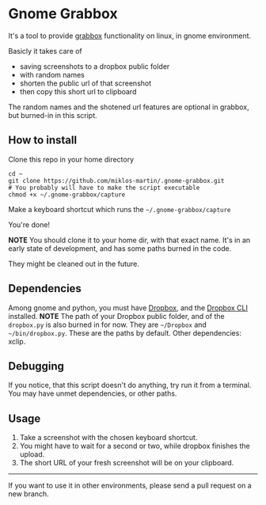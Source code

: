 # Gnome Grabbox

It's a tool to provide [grabbox](http://grabbox.devsoft.no/) functionality on linux, in gnome environment.

Basicly it takes care of 

* saving screenshots to a dropbox public folder
* with random names
* shorten the public url of that screenshot
* then copy this short url to clipboard

The random names and the shotened url features are optional in grabbox, but burned-in in this script.

## How to install

Clone this repo in your home directory

```shell
cd ~
git clone https://github.com/miklos-martin/.gnome-grabbox.git
# You probably will have to make the script executable
chmod +x ~/.gnome-grabbox/capture
```
Make a keyboard shortcut which runs the `~/.gnome-grabbox/capture`

You're done!

**NOTE** You should clone it to your home dir, with that exact name.
It's in an early state of development, and has some paths burned in the code.

They might be cleaned out in the future.

## Dependencies

Among gnome and python, you must have [Dropbox](https://www.dropbox.com/downloading?os=lnx), and the [Dropbox CLI](http://www.dropboxwiki.com/Using_Dropbox_CLI) installed.
**NOTE** The path of your Dropbox public folder, and of the `dropbox.py` is also burned in for now. They are `~/Dropbox` and `~/bin/dropbox.py`. These are the paths by default.
Other dependencies: xclip.

## Debugging

If you notice, that this script doesn't do anything, try run it from a terminal. You may have unmet dependencies, or other paths.

## Usage

1. Take a screenshot with the chosen keyboard shortcut.
2. You might have to wait for a second or two, while dropbox finishes the upload.
3. The short URL of your fresh screenshot will be on your clipboard.

----

If you want to use it in other environments, please send a pull request on a new branch.

